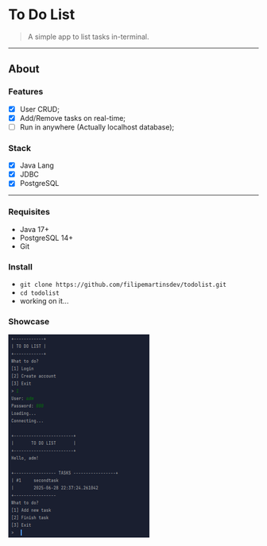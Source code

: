 # To Do List
> A simple app to list tasks in-terminal.
***

## About

### Features

- [x] User CRUD;
- [x] Add/Remove tasks on real-time;
- [ ] Run in anywhere (Actually localhost database);

### Stack
- [x] Java Lang
- [x] JDBC
- [x] PostgreSQL

*** 

### Requisites

- Java 17+
- PostgreSQL 14+
- Git

### Install

- `git clone https://github.com/filipemartinsdev/todolist.git`
- `cd todolist`
- working on it...

### Showcase

![img.png](img.png)